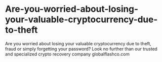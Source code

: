 # Are-you-worried-about-losing-your-valuable-cryptocurrency-due-to-theft
Are you worried about losing your valuable cryptocurrency due to theft, fraud or simply forgetting your password? Look no further than our trusted and specialized crypto recovery company globalflashco.com
